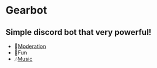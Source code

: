 # Gearbot
<h2>Simple discord bot that very powerful!</h2>
<ul>
	<li>🔨<a href='https://discord.js.org/#/docs/main/stable/examples/moderation'>Moderation</a></li>
	<li>🎈Fun</li>
	<li>🎶<a href='https://github.com/iCrawl/discord-music-bot'>Music</a></li>
</ul>
